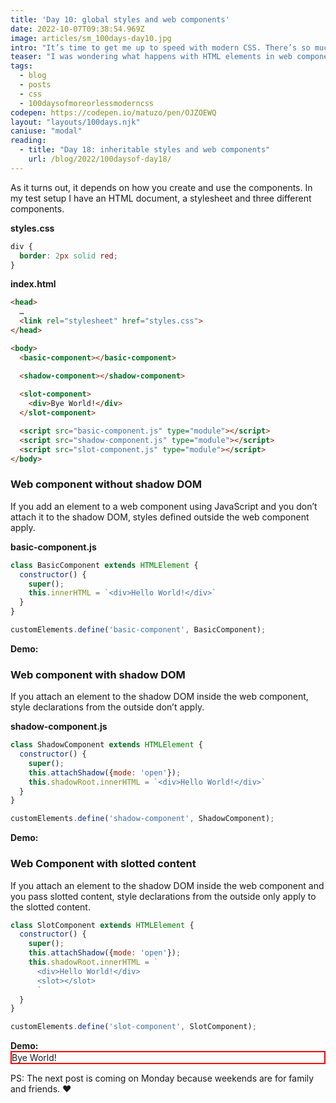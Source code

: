 ```yaml
---
title: 'Day 10: global styles and web components'
date: 2022-10-07T09:38:54.969Z
image: articles/sm_100days-day10.jpg
intro: "It’s time to get me up to speed with modern CSS. There’s so much new in CSS that I know too little about. To change that I’ve started [#100DaysOfMoreOrLessModernCSS](/blog/2022/100-days-of-more-or-less-modern-css/). Why more or less modern CSS? Because some topics will be about cutting-edge features, while other stuff has been around for quite a while already, but I just have little to no experience with it."
teaser: "I was wondering what happens with HTML elements in web components when I add styles to the document. Under which circumstances do global styles defined in a style element or external stylesheet apply to these elements? "
tags:
  - blog
  - posts
  - css
  - 100daysofmoreorlessmoderncss
codepen: https://codepen.io/matuzo/pen/OJZOEWQ
layout: "layouts/100days.njk"
caniuse: "modal"
reading:
  - title: "Day 18: inheritable styles and web components"
    url: /blog/2022/100daysof-day18/
---
```

As it turns out, it depends on how you create and use the components. In my test setup I have an HTML document, a stylesheet and three different components.

<style>
  .div {
    border: 2px solid red;
  }

  slot-component,
  basic-component,
  shadow-component {
    display: block;
    margin-top: 0 !important;
  }
</style>

<p class="code-label"><strong>styles.css</strong></p>

```css
div {
  border: 2px solid red;
}
```

<p class="code-label"><strong>index.html</strong></p>

```html
<head>
  …
  <link rel="stylesheet" href="styles.css">
</head>

<body>
  <basic-component></basic-component>

  <shadow-component></shadow-component>
  
  <slot-component>
    <div>Bye World!</div>
  </slot-component>

  <script src="basic-component.js" type="module"></script>
  <script src="shadow-component.js" type="module"></script>
  <script src="slot-component.js" type="module"></script>
</body>
```

### Web component without shadow DOM

If you add an element to a web component using JavaScript and you don’t attach it to the shadow DOM, styles defined outside the web component apply.

<p class="code-label"><strong>basic-component.js</strong></p>

```js
class BasicComponent extends HTMLElement {
  constructor() {
    super();
    this.innerHTML = `<div>Hello World!</div>`
  }
}

customElements.define('basic-component', BasicComponent);
```

<p style="margin-bottom:0"><strong>Demo:</strong></p>
<basic-component></basic-component>

### Web component with shadow DOM

If you attach an element to the shadow DOM inside the web component, style declarations from the outside don’t apply.

<p class="code-label"><strong>shadow-component.js</strong></p>

```js
class ShadowComponent extends HTMLElement {
  constructor() {
    super();
    this.attachShadow({mode: 'open'});
    this.shadowRoot.innerHTML = `<div>Hello World!</div>`
  }
}

customElements.define('shadow-component', ShadowComponent);
```

<p style="margin-bottom:0"><strong>Demo:</strong></p>
<shadow-component></shadow-component>

### Web Component with slotted content

If you attach an element to the shadow DOM inside the web component and you pass slotted content, style declarations from the outside only apply to the slotted content.

```js
class SlotComponent extends HTMLElement {
  constructor() {
    super();
    this.attachShadow({mode: 'open'});
    this.shadowRoot.innerHTML = `
      <div>Hello World!</div>
      <slot></slot>
      `
  }
}

customElements.define('slot-component', SlotComponent);
```

<p style="margin-bottom:0"><strong>Demo:</strong></p>
<slot-component>
  <div class="div">Bye World!</div>
</slot-component>


<script>
class BasicComponent extends HTMLElement {
  constructor() {
    super();
    this.innerHTML = `<div class="div">Hello World!</div>`
  }
}

customElements.define('basic-component', BasicComponent);

class ShadowComponent extends HTMLElement {
  constructor() {
    super();
    this.attachShadow({mode: 'open'});
    this.shadowRoot.innerHTML = `<div class="div">Hello World!</div>`
  }
}

customElements.define('shadow-component', ShadowComponent);

class SlotComponent extends HTMLElement {
  constructor() {
    super();
    this.attachShadow({mode: 'open'});
    this.shadowRoot.innerHTML = `
      <div class="div">Hello World!</div>
      <slot></slot>
      `
  }
}

customElements.define('slot-component', SlotComponent);
</script>

PS: The next post is coming on Monday because weekends are for family and friends. ❤️
